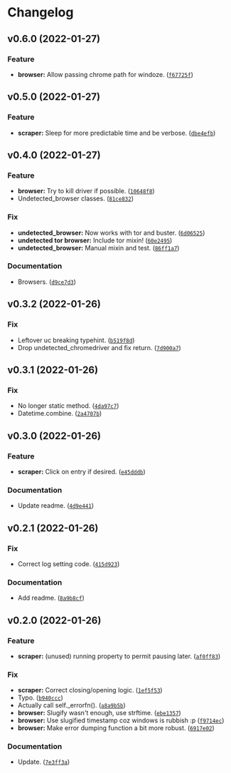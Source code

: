 # Changelog

<!--next-version-placeholder-->

## v0.6.0 (2022-01-27)
### Feature
* **browser:** Allow passing chrome path for windoze. ([`f67725f`](https://github.com/2e0byo/YADC/commit/f67725f8be6e0ba1acf719e972b4272f5f04903d))

## v0.5.0 (2022-01-27)
### Feature
* **scraper:** Sleep for more predictable time and be verbose. ([`dbe4efb`](https://github.com/2e0byo/YADC/commit/dbe4efbe4022e2a11f22e13123d4be0c009cfbc4))

## v0.4.0 (2022-01-27)
### Feature
* **browser:** Try to kill driver if possible. ([`10648f8`](https://github.com/2e0byo/YADC/commit/10648f8e94b54510930f2f77f23aa9bca99cdbec))
* Undetected_browser classes. ([`81ce832`](https://github.com/2e0byo/YADC/commit/81ce832ada0cbd8feb2a4ddcceaabbe98299be16))

### Fix
* **undetected_browser:** Now works with tor and buster. ([`6d06525`](https://github.com/2e0byo/YADC/commit/6d06525b1c2da09b9e4e727b0fa4b8edbd16a987))
* **undetected tor browser:** Include tor mixin! ([`60e2495`](https://github.com/2e0byo/YADC/commit/60e24957e90a11cdc0c375f9427b8fabae06141d))
* **undetected_browser:** Manual mixin and test. ([`86ff1a7`](https://github.com/2e0byo/YADC/commit/86ff1a717b170b1e6138349d59a7a300917140c3))

### Documentation
* Browsers. ([`d9ce7d3`](https://github.com/2e0byo/YADC/commit/d9ce7d3c07974ce7c69313b781d9de0067d1907b))

## v0.3.2 (2022-01-26)
### Fix
* Leftover uc breaking typehint. ([`b519f8d`](https://github.com/2e0byo/YADC/commit/b519f8d39a1492416689574a102358b7be312a6c))
* Drop undetected_chromedriver and fix return. ([`7d900a7`](https://github.com/2e0byo/YADC/commit/7d900a7dc393453d53fde5478588bba515beefae))

## v0.3.1 (2022-01-26)
### Fix
* No longer static method. ([`4da97c7`](https://github.com/2e0byo/YADC/commit/4da97c79968e31a16bc502baa6cadfc97af81611))
* Datetime.combine. ([`2a4707b`](https://github.com/2e0byo/YADC/commit/2a4707b2e5de41c331af31b88edc2ea843676ed6))

## v0.3.0 (2022-01-26)
### Feature
* **scraper:** Click on entry if desired. ([`e45dddb`](https://github.com/2e0byo/YADC/commit/e45dddb88900e4858e0f18b5de2321e7aab6853b))

### Documentation
* Update readme. ([`4d9e441`](https://github.com/2e0byo/YADC/commit/4d9e441375ca58420fc42c4bba66ab85dd04d821))

## v0.2.1 (2022-01-26)
### Fix
* Correct log setting code. ([`415d923`](https://github.com/2e0byo/YADC/commit/415d92302ecc68d3d8ded387039feb6a59e498f5))

### Documentation
* Add readme. ([`8a9b8cf`](https://github.com/2e0byo/YADC/commit/8a9b8cf2f1ac8950dd5ec43b4c0fdc5991366896))

## v0.2.0 (2022-01-26)
### Feature
* **scraper:** (unused) running property to permit pausing later. ([`af0ff83`](https://github.com/2e0byo/YADC/commit/af0ff83d63b05035b12dd167b9b4169a2803a1a4))

### Fix
* **scraper:** Correct closing/opening logic. ([`1ef5f53`](https://github.com/2e0byo/YADC/commit/1ef5f5395982d12e5c931311ec5278bf3ac65dd8))
* Typo. ([`b940ccc`](https://github.com/2e0byo/YADC/commit/b940ccc98c37389f3beac5b70ac09694554d6f4b))
* Actually call self._errorfn(). ([`a8a9b5b`](https://github.com/2e0byo/YADC/commit/a8a9b5bc192ce47c8aa275edda42bf1e38ee5f88))
* **browser:** Slugify wasn't enough, use strftime. ([`ebe1357`](https://github.com/2e0byo/YADC/commit/ebe1357ecfd98bfca4c90385512fc76bffbc99a1))
* **browser:** Use slugified timestamp coz windows is rubbish :p ([`f9714ec`](https://github.com/2e0byo/YADC/commit/f9714ecdc681f02831398b5671391439be2ab705))
* **browser:** Make error dumping function a bit more robust. ([`6917e02`](https://github.com/2e0byo/YADC/commit/6917e02365e813a79766a589abb242800c354826))

### Documentation
* Update. ([`7e3ff3a`](https://github.com/2e0byo/YADC/commit/7e3ff3a6791519c7679bf9dd55cf19d8123ce9c4))
